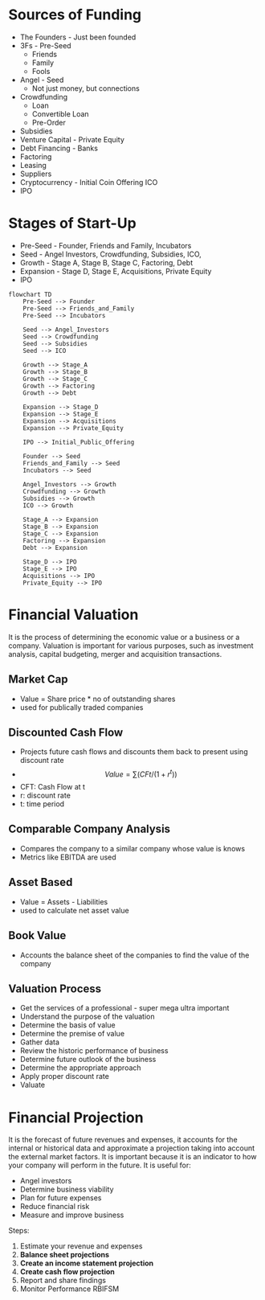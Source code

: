 # Sources of Funding
- The Founders - Just been founded
- 3Fs - Pre-Seed
	- Friends
	- Family
	- Fools
- Angel - Seed
	- Not just money, but connections
- Crowdfunding
	- Loan
	- Convertible Loan
	- Pre-Order
- Subsidies
- Venture Capital - Private Equity
- Debt Financing - Banks
- Factoring
- Leasing
- Suppliers
- Cryptocurrency - Initial Coin Offering ICO
- IPO

# Stages of Start-Up
- Pre-Seed - Founder, Friends and Family, Incubators
- Seed - Angel Investors, Crowdfunding, Subsidies, ICO, 
- Growth - Stage A, Stage B, Stage C, Factoring, Debt
- Expansion - Stage D, Stage E, Acquisitions, Private Equity
- IPO

```mermaid
flowchart TD
    Pre-Seed --> Founder
    Pre-Seed --> Friends_and_Family
    Pre-Seed --> Incubators
    
    Seed --> Angel_Investors
    Seed --> Crowdfunding
    Seed --> Subsidies
    Seed --> ICO
    
    Growth --> Stage_A
    Growth --> Stage_B
    Growth --> Stage_C
    Growth --> Factoring
    Growth --> Debt
    
    Expansion --> Stage_D
    Expansion --> Stage_E
    Expansion --> Acquisitions
    Expansion --> Private_Equity
    
    IPO --> Initial_Public_Offering

    Founder --> Seed
    Friends_and_Family --> Seed
    Incubators --> Seed

    Angel_Investors --> Growth
    Crowdfunding --> Growth
    Subsidies --> Growth
    ICO --> Growth

    Stage_A --> Expansion
    Stage_B --> Expansion
    Stage_C --> Expansion
    Factoring --> Expansion
    Debt --> Expansion

    Stage_D --> IPO
    Stage_E --> IPO
    Acquisitions --> IPO
    Private_Equity --> IPO

```


# Financial Valuation
It is the process of determining the economic value or a business or a company.
Valuation is important for various purposes, such as investment analysis, capital budgeting, merger and acquisition transactions.

## Market Cap
- Value = Share price * no of outstanding shares
- used for publically traded companies

## Discounted Cash Flow
- Projects future cash flows and discounts them back to present using discount rate
- $$Value = ∑(CFt/(1+r^t)​​)$$
- CFT: Cash Flow at t
- r: discount rate
- t: time period

## Comparable Company Analysis
- Compares the company to a similar company whose value is knows
- Metrics like EBITDA are used

## Asset Based
- Value = Assets - Liabilities
- used to calculate net asset value

## Book Value
- Accounts the balance sheet of the companies to find the value of the company

## Valuation Process
- Get the services of a professional - super mega ultra important
- Understand the purpose of the valuation
- Determine the basis of value
- Determine the premise of value
- Gather data
- Review the historic performance of business
- Determine future outlook of the business
- Determine the appropriate approach
- Apply proper discount rate
- Valuate

# Financial Projection
It is the forecast of future revenues and expenses, it accounts for the internal or historical data and approximate a projection taking into account the external market factors.
It is important because it is an indicator to how your company will perform in the future.
It is useful for:
- Angel investors
- Determine business viability
- Plan for future expenses
- Reduce financial risk
- Measure and improve business

Steps:
1. Estimate your revenue and expenses
2. **Balance sheet projections**
3. **Create an income statement projection**
4. **Create cash flow projection**
5. Report and share findings
6. Monitor Performance
RBIFSM
